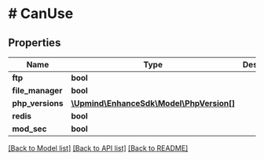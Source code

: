 # # CanUse

## Properties

Name | Type | Description | Notes
------------ | ------------- | ------------- | -------------
**ftp** | **bool** |  |
**file_manager** | **bool** |  |
**php_versions** | [**\Upmind\EnhanceSdk\Model\PhpVersion[]**](PhpVersion.md) |  |
**redis** | **bool** |  |
**mod_sec** | **bool** |  |

[[Back to Model list]](../../README.md#models) [[Back to API list]](../../README.md#endpoints) [[Back to README]](../../README.md)
